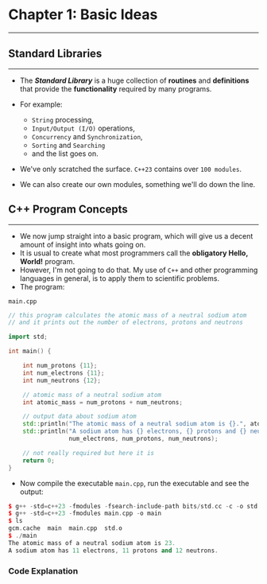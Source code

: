 # Chapter 1: Basic Ideas
---
## Standard Libraries
---
* The ___Standard Library___ is a huge collection of __routines__ and __definitions__ that provide the __functionality__ required by many programs.
* For example:
    - `String` processing,
    - `Input/Output (I/O)` operations,
    - `Concurrency` and `Synchronization`,
    - `Sorting` and `Searching`
    - and the list goes on.

* We've only scratched the surface. `C++23` contains over `100 modules`.
* We can also create our own modules, something we'll do down the line.

## C++ Program Concepts
---
* We now jump straight into a basic program, which will give us a decent amount of insight into whats going on.
* It is usual to create what most programmers call the __obligatory Hello, World!__ program.
* However, I'm not going to do that. My use of `C++` and other programming languages in general, is to apply them to scientific problems.
* The program:

`main.cpp`

```cpp
// this program calculates the atomic mass of a neutral sodium atom
// and it prints out the number of electrons, protons and neutrons

import std;

int main() {

    int num_protons {11};
    int num_electrons {11};
    int num_neutrons {12};

    // atomic mass of a neutral sodium atom
    int atomic_mass = num_protons + num_neutrons;

    // output data about sodium atom
    std::println("The atomic mass of a neutral sodium atom is {}.", atomic_mass);
    std::println("A sodium atom has {} electrons, {} protons and {} neutrons.", 
                 num_electrons, num_protons, num_neutrons);

    // not really required but here it is
    return 0;
}
```
* Now compile the executable `main.cpp`, run the executable and see the output:
```cpp
$ g++ -std=c++23 -fmodules -fsearch-include-path bits/std.cc -c -o std.o
$ g++ -std=c++23 -fmodules main.cpp -o main
$ ls
gcm.cache  main  main.cpp  std.o
$ ./main
The atomic mass of a neutral sodium atom is 23.
A sodium atom has 11 electrons, 11 protons and 12 neutrons.
```
### Code Explanation
